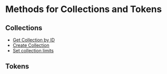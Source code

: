 
# Methods for Collections and Tokens

## Collections
 - [Get Collection by ID](./methods/collection-by-id)
 - [Create Collection](./methods/create-collection-ex)
 - [Set collection limits](./methods/set-collection-limits)
 
## Tokens
